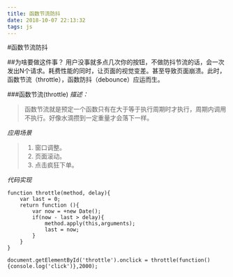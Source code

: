 ```yaml
---
title: 函数节流防抖
date: 2018-10-07 22:13:32
tags: js
---
```

#函数节流防抖

##为啥要做这件事？
用户没事就多点几次你的按钮，不做防抖节流的话，会一次发出N个请求。耗费性能的同时，让页面的视觉变差。甚至导致页面崩溃。此时，函数节流（throttle），函数防抖（debounce）应运而生。

###函数节流(throttle)
*描述：*
>函数节流就是预定一个函数只有在大于等于执行周期时才执行，周期内调用不执行。好像水滴攒到一定重量才会落下一样。

*应用场景*
>1. 窗口调整。
>2. 页面滚动。
>3. 点击疯狂下单。

*代码实现*
```
function throttle(method, delay){
    var last = 0;
    return function (){
        var now = +new Date();
        if(now - last > delay){
            method.apply(this,arguments);
            last = now;
        }
    }
}

document.getElementById('throttle').onclick = throttle(function(){console.log('click')},2000);
```


















